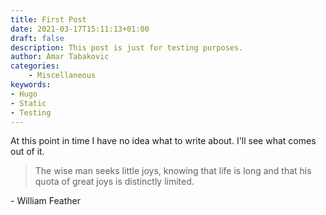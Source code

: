```yaml
---
title: First Post
date: 2021-03-17T15:11:13+01:00
draft: false
description: This post is just for testing purposes.
author: Amar Tabakovic
categories:
    - Miscellaneous
keywords: 
- Hugo
- Static
- Testing
---
```


At this point in time I have no idea what to write about. I'll see what comes out of it.

> The wise man seeks little joys, knowing that life is long and that his quota of great joys is distinctly limited.

\- William Feather


